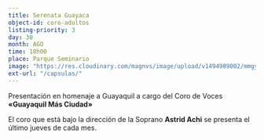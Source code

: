 ```yaml
---
title: Serenata Guayaca
object-id: coro-adultos
listing-priority: 3
day: 30
month: AGO
time: 18h00
place: Parque Seminario
image: "https://res.cloudinary.com/magnvs/image/upload/v1494989002/mmgye/coro_adultos.jpg"
ext-url: "/capsulas/"
---
```

Presentación en homenaje a Guayaquil a cargo del Coro de Voces **&laquo;Guayaquil Más Ciudad&raquo;**

El coro que está bajo la dirección de la Soprano **Astrid Achi** se presenta el último jueves de cada mes.
